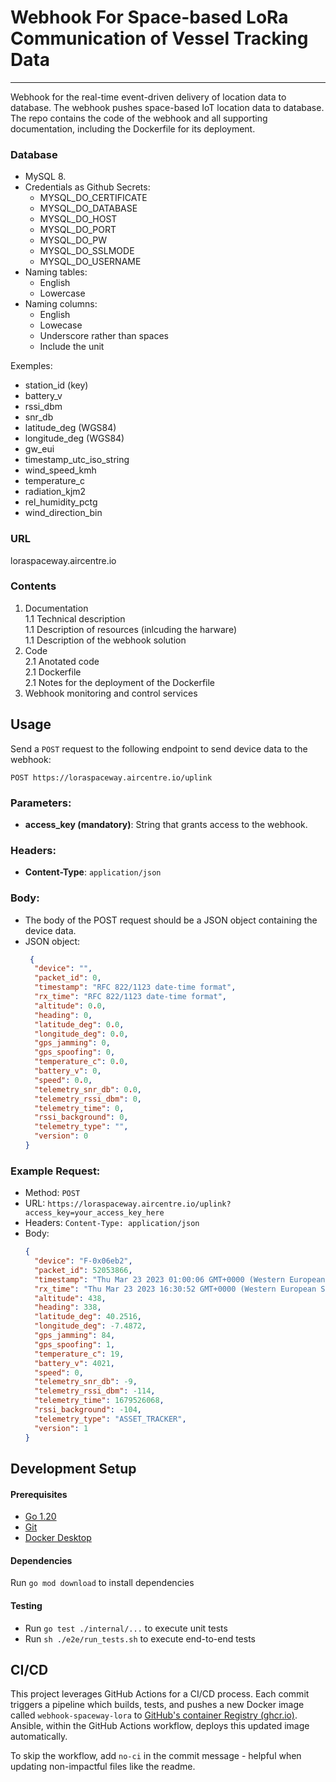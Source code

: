 # Webhook For Space-based LoRa Communication of Vessel Tracking Data
_____

Webhook for the real-time event-driven delivery of location data to database. The webhook pushes space-based IoT location data to database.   
The repo contains the code of the webhook and all supporting documentation, including the Dockerfile for its deployment.

### Database  
+ MySQL 8.
+ Credentials as Github Secrets:
  + MYSQL_DO_CERTIFICATE
  + MYSQL_DO_DATABASE
  + MYSQL_DO_HOST
  + MYSQL_DO_PORT
  + MYSQL_DO_PW
  + MYSQL_DO_SSLMODE
  + MYSQL_DO_USERNAME
+ Naming tables:
  + English
  + Lowercase
+ Naming columns:
  + English
  + Lowecase
  + Underscore rather than spaces
  + Include the unit

Exemples:
+ station_id           (key)
+ battery_v
+ rssi_dbm
+ snr_db
+ latitude_deg         (WGS84)
+ longitude_deg        (WGS84)
+ gw_eui
+ timestamp_utc_iso_string 
+ wind_speed_kmh
+ temperature_c
+ radiation_kjm2
+ rel_humidity_pctg
+ wind_direction_bin

### URL
loraspaceway.aircentre.io

### Contents  
1. Documentation  
 1.1 Technical description  
 1.1 Description of resources (inlcuding the harware)  
 1.1 Description of the webhook solution  
2. Code  
2.1 Anotated code  
2.1 Dockerfile  
2.1 Notes for the deployment of the Dockerfile  
3. Webhook monitoring and control services  


## Usage

Send a `POST` request to the following endpoint to send device data to the webhook:
```
POST https://loraspaceway.aircentre.io/uplink
```

### Parameters:

- **access_key (mandatory)**: String that grants access to the webhook.

### Headers:

- **Content-Type**: `application/json`

### Body:

- The body of the POST request should be a JSON object containing the device data.
- JSON object:
  ```json
   {
    "device": "",
    "packet_id": 0,
    "timestamp": "RFC 822/1123 date-time format",
    "rx_time": "RFC 822/1123 date-time format",
    "altitude": 0.0,
    "heading": 0,
    "latitude_deg": 0.0,
    "longitude_deg": 0.0,
    "gps_jamming": 0,
    "gps_spoofing": 0,
    "temperature_c": 0.0,
    "battery_v": 0,
    "speed": 0.0,
    "telemetry_snr_db": 0.0,
    "telemetry_rssi_dbm": 0,
    "telemetry_time": 0,
    "rssi_background": 0,
    "telemetry_type": "",
    "version": 0
  }
  ```


### Example Request:
+ Method: `POST`
+ URL: `https://loraspaceway.aircentre.io/uplink?access_key=your_access_key_here`
+ Headers: `Content-Type: application/json`
+ Body:
  ```json
  {
    "device": "F-0x06eb2",
    "packet_id": 52053866,
    "timestamp": "Thu Mar 23 2023 01:00:06 GMT+0000 (Western European Standard Time)",
    "rx_time": "Thu Mar 23 2023 16:30:52 GMT+0000 (Western European Standard Time)",
    "altitude": 438,
    "heading": 338,
    "latitude_deg": 40.2516,
    "longitude_deg": -7.4872,
    "gps_jamming": 84,
    "gps_spoofing": 1,
    "temperature_c": 19,
    "battery_v": 4021,
    "speed": 0,
    "telemetry_snr_db": -9,
    "telemetry_rssi_dbm": -114,
    "telemetry_time": 1679526068,
    "rssi_background": -104,
    "telemetry_type": "ASSET_TRACKER",
    "version": 1
  }
  ```



## Development Setup

#### Prerequisites
- [Go 1.20](https://golang.org/dl/)
- [Git](https://git-scm.com/downloads)
- [Docker Desktop](https://www.docker.com/products/docker-desktop)

#### Dependencies
Run `go mod download` to install dependencies

#### Testing
- Run `go test ./internal/...` to execute unit tests
- Run `sh ./e2e/run_tests.sh` to execute end-to-end tests


## CI/CD
This project leverages GitHub Actions for a CI/CD process. Each commit triggers a pipeline which builds, tests, and pushes a new Docker image called `webhook-spaceway-lora` to [GitHub's container Registry (ghcr.io)](https://github.com/AIRCentre/webhook-spaceway-lora/pkgs/container/webhook-spaceway-lora). Ansible, within the GitHub Actions workflow, deploys this updated image automatically.

To skip the workflow, add `no-ci` in the commit message - helpful when updating non-impactful files like the readme.